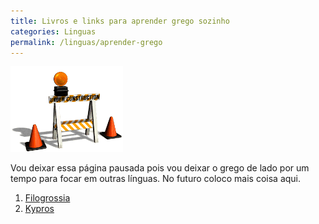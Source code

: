 ```yaml
---
title: Livros e links para aprender grego sozinho
categories: Linguas
permalink: /linguas/aprender-grego
---
```


![Pagina em construção](/assets/const2.gif)

Vou deixar essa página pausada pois vou deixar o grego de lado por um tempo para focar em outras línguas. No futuro coloco mais coisa aqui.

1. [Filogrossia](https://www.xanthi.ilsp.gr/filog/default.htm)
2. [Kypros](https://kypros.org/LearnGreek/)
